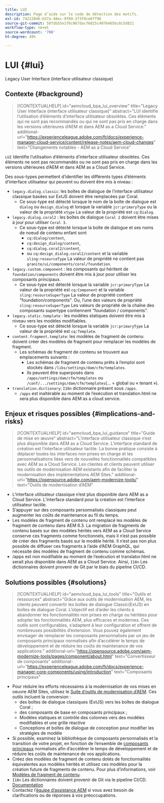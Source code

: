 ```yaml
---
title: LUI
description: Page d’aide sur le code de détection des motifs.
exl-id: 742220d6-b37a-48ec-9f89-2f3f0ce6ff96
source-git-commit: 58fdb55e1f0c067dacf6825c4076465bc8c5d821
workflow-type: tm+mt
source-wordcount: '708'
ht-degree: 49%

---
```


# LUI {#lui}

Legacy User Interface (interface utilisateur classique)

## Contexte {#background}

>[!CONTEXTUALHELP]
>id="aemcloud_bpa_lui_overview"
>title="Legacy User Interface (interface utilisateur classique)"
>abstract="LUI identifie l’utilisation d’éléments d’interface utilisateur obsolètes. Ces éléments qui ne sont pas recommandés ou qui ne sont pas pris en charge dans les versions ultérieures d’AEM et dans AEM as a Cloud Service."
>additional-url="https://experienceleague.adobe.com/fr/docs/experience-manager-cloud-service/content/release-notes/aem-cloud-changes" text="Changements notables - AEM as a Cloud Service"

`LUI`  Identifie l’utilisation d’éléments d’interface utilisateur obsolètes. Ces éléments ne sont pas recommandés ou ne sont pas pris en charge dans les versions ultérieures d’AEM et dans AEM as a Cloud Service.

Des sous-types permettent d’identifier les différents types d’éléments d’interface utilisateur qui peuvent ou doivent être mis à niveau :

* `legacy.dialog.classic`: les boîtes de dialogue de l’interface utilisateur classique basées sur ExtJS doivent être remplacées par Coral.
   * Ce sous-type est détecté lorsque le nom de la boîte de dialogue est `dialog` ou `design_dialog` et lorsque la variable `jcr:primaryType` ou la valeur de la propriété `xtype` La valeur de la propriété est `cq:Dialog`.
* `legacy.dialog.coral2` : les boîtes de dialogue `Coral 2` doivent être mises à jour pour utiliser `Coral 3`.
   * Ce sous-type est détecté lorsque la boîte de dialogue et ses noms de noeud de contenu enfant sont
      * `cq:dialog/content`,
      * `cq:design_dialog/content`,
      * `cq:dialog.coral2/content`,
      * ou `cq:design_dialog.coral2/content`
et la variable `sling:resourceType` La valeur de propriété ne contient pas `granite/ui/components/coral/foundation`.
* `legacy.custom.component` : les composants qui héritent de `foundation/components` doivent être mis à jour pour utiliser les composants principaux.
   * Ce sous-type est détecté lorsque la variable `jcr:primaryType` La valeur de la propriété est `cq:Component` et la variable
     `sling:resourceSuperType` La valeur de propriété contient &quot;foundation/components&quot;. Ou, l’une des valeurs de propriété
     `sling:resourceSuperType` Les valeurs de propriété de la chaîne des composants supertype contiennent &quot;foundation / components&quot;.
* `legacy.static.template` : les modèles statiques doivent être mis à niveau vers les modèles modifiables.
   * Ce sous-type est détecté lorsque la variable `jcr:primaryType` La valeur de la propriété est `cq:Template`.
* `content.fragment.template`: les modèles de fragment de contenu doivent créer des modèles de fragment pour remplacer les modèles de fragment.
   * Les schémas de fragment de contenu se trouvent aux emplacements suivants :
      * Les schémas de fragment de contenu prêts à l’emploi sont stockés dans `/libs/settings/dam/cfm/templates`.
      * Ils peuvent être superposés dans `/apps/settings/dam/cfm/templates` ou `/conf/.../settings/dam/cfm/templates`(... = global ou « tenant »).
* `translation.dictionary`: `I18n` dictionnaire présent sous `/apps`.
   * `/apps` est inaltérable au moment de l’exécution et translation.html ne sera plus disponible dans AEM as a cloud service.

## Enjeux et risques possibles {#implications-and-risks}

>[!CONTEXTUALHELP]
>id="aemcloud_bpa_lui_guidance"
>title="Guide de mise en œuvre"
>abstract="L’interface utilisateur classique n’est plus disponible dans AEM as a Cloud Service. L’interface standard de création est l’interface utilisateur tactile. La bonne pratique consiste à déplacer toutes les interfaces non prises en charge et les personnalisations liées vers de nouvelles fonctionnalités compatibles avec AEM as a Cloud Service. Les clientes et clients peuvent utiliser les outils de modernisation AEM existants afin de faciliter la modernisation des implémentations AEM Sites."
>additional-url="https://opensource.adobe.com/aem-modernize-tools/" text="Outils de modernisation d’AEM"

* L’interface utilisateur classique n’est plus disponible dans AEM as a Cloud Service. L’interface standard pour la création est l’interface utilisateur tactile.
* S’appuyer sur des composants personnalisés classiques peut augmenter les coûts de maintenance au fil du temps.
* Les modèles de fragment de contenu ont remplacé les modèles de fragment de contenu dans AEM 6.3. La migration de fragments de contenu basés sur des modèles hérités vers AEM as a Cloud Service conserve ces fragments comme fonctionnels, mais il n’est pas possible de créer des fragments basés sur le modèle hérité. Il n’est pas non plus possible de diffuser ces fragments à l’aide d’AEM GraphQL, qui nécessite des modèles de fragment de contenu comme schémas.
* /apps est non modifiable au moment de l’exécution et translator.html ne serait plus disponible dans AEM as a Cloud Service. Ainsi, `I18n` Les dictionnaires doivent provenir de Git par le biais du pipeline CI/CD.

## Solutions possibles {#solutions}

>[!CONTEXTUALHELP]
>id="aemcloud_bpa_lui_tools"
>title="Outils et ressources"
>abstract="Grâce aux outils de modernisation AEM, les clients peuvent convertir les boîtes de dialogue Classic(ExtJS) en boîtes de dialogue Coral. L’objectif est d’aider les clients à abandonner les fonctionnalités non prises en charge ou héritées pour adopter les fonctionnalités AEM, plus efficaces et modernes. Ces outils sont configurables, s’adaptent à leur configuration et offrent de nombreuses possibilités d’extension. Vous pouvez également envisager de remplacer les composants personnalisés par un jeu de composants principaux normalisés afin d’accélérer le temps de développement et de réduire les coûts de maintenance de vos applications."
>additional-url="https://opensource.adobe.com/aem-modernize-tools/pages/component/about.html" text="Convertisseur de composants"
>additional-url="https://experienceleague.adobe.com/fr/docs/experience-manager-core-components/using/introduction" text="Composants principaux"

* Pour réduire les efforts nécessaires à la modernisation de vos mises en oeuvre AEM Sites, utilisez le [Suite d’outils de modernisation d’AEM](https://opensource.adobe.com/aem-modernize-tools/). Ces outils incluent la conversion :
   * des boîtes de dialogue classiques (ExtJS) vers les boîtes de dialogue Coral ;
   * des composants de base en composants principaux ;
   * Modèles statiques et contrôle des colonnes vers des modèles modifiables et une grille réactive
   * Conceptions et boîtes de dialogue de conception pour modifier les stratégies de modèle
* Si possible, examinez la bibliothèque de composants personnalisés et la transition de votre projet, en fonction de l’ensemble de [composants principaux](https://experienceleague.adobe.com/fr/docs/experience-manager-core-components/using/introduction) normalisés afin d’accélérer le temps de développement et de réduire les coûts de maintenance de vos applications.
* Créez des modèles de fragment de contenu dotés de fonctionnalités équivalentes aux modèles hérités et utilisez ces modèles pour la création future de fragments de contenu. Pour plus d’informations, voir [Modèles de fragment de contenu](https://experienceleague.adobe.com/fr/docs/experience-manager-65/content/assets/content-fragments/content-fragments-models).
* `I18n` Les dictionnaires doivent provenir de Git via le pipeline CI/CD. [Documentation](https://experienceleague.adobe.com/fr/docs/experience-manager-cloud-service/content/release-notes/aem-cloud-changes#apps-libs-immutable)
* Contactez l’[équipe d’assistance AEM](https://helpx.adobe.com/fr/enterprise/using/support-for-experience-cloud.html) si vous avez besoin de clarifications ou de réponses à vos préoccupations.
